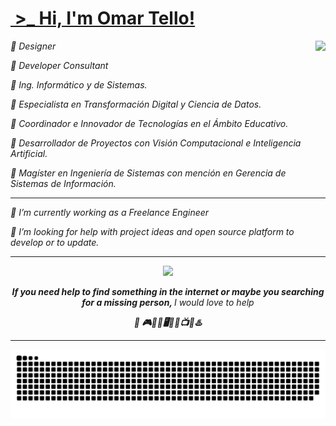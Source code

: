 <h1> 
 <a href="https://github.com/Omar-Tello"><img src = "" width = "10px" alt = ""> >_ Hi, I'm Omar Tello!  </a>
<! -- en proceso href https://omar-tello.github.io/developerOmartello --> 
</h1>

<img align='right' src="https://media.giphy.com/media/VgCDAzcKvsR6OM0uWg/giphy.gif" style="max-width:100%; height:auto;">

<p align='left'><em>🍵 Designer </p>
<p align='left'><em>🍵 Developer Consultant </p>
<p align='left'><em>🍵 Ing. Informático y de Sistemas. </p>
<p align='left'><em>🍵 Especialista en Transformación Digital y Ciencia de Datos. </p>
<p align='left'><em>🍵 Coordinador e Innovador de Tecnologías en el Ámbito Educativo. </p>
<p align='left'><em>🍵 Desarrollador de Proyectos con Visión Computacional e Inteligencia Artificial. </p>
<p align='left'><em>🍵 Magíster en Ingeniería de Sistemas con mención en Gerencia de Sistemas de Información. </p>

--------------------

<p align="left">
<p>🔭 I’m currently working as a Freelance Engineer</p>
<p>📰 I’m looking for help with project ideas and open source platform to develop or to update.</p>
</p> 

--------------------
<p align="center">
 <img src="https://media.giphy.com/media/mGcNjsfWAjY5AEZNw6/giphy.gif" width="90"></center>
</p>
  
<p align='center'>
<em>
<b>If you need help to find something in the internet or maybe you searching for a missing person,
</b> I would love to help 
</em>
</p>
<p align="center"><b>💼 🎮👾🎲🖥️📡📂📺📱♨️</b></p>

--------------------  
<p align="center">
  <img src="https://raw.githubusercontent.com/platane/snk/output/github-contribution-grid-snake-dark.svg" alt="snake"></center>
</p>




